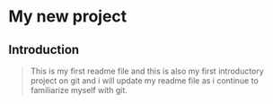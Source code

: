 # My new project

## Introduction

> This is my first readme file and this is also my first introductory project on git and i will update my readme file as i continue to familiarize myself with git.

